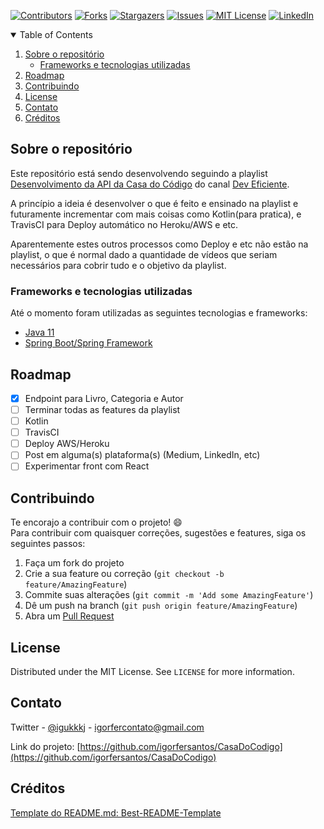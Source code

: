 <!-- PROJECT SHIELDS -->
<!--
*** I'm using markdown "reference style" links for readability.
*** Reference links are enclosed in brackets [ ] instead of parentheses ( ).
*** See the bottom of this document for the declaration of the reference variables
*** for contributors-url, forks-url, etc. This is an optional, concise syntax you may use.
*** https://www.markdownguide.org/basic-syntax/#reference-style-links
-->
[![Contributors][contributors-shield]][contributors-url]
[![Forks][forks-shield]][forks-url]
[![Stargazers][stars-shield]][stars-url]
[![Issues][issues-shield]][issues-url]
[![MIT License][license-shield]][license-url]
[![LinkedIn][linkedin-shield]][linkedin-url]

<!-- TABLE OF CONTENTS -->
<details open="open">
  <summary>Table of Contents</summary>
  <ol>
    <li>
      <a href="#sobre-o-repositório">Sobre o repositório</a>
      <ul>
        <li><a href="#frameworks-e-tecnologias-utilizadas">Frameworks e tecnologias utilizadas</a></li>
      </ul>
    </li>
    <li><a href="#roadmap">Roadmap</a></li>
    <li><a href="#contribuindo">Contribuindo</a></li>
    <li><a href="#license">License</a></li>
    <li><a href="#contato">Contato</a></li>
    <li><a href="#créditos">Créditos</a></li>
  </ol>
</details>

## Sobre o repositório

Este repositório está sendo desenvolvendo seguindo a playlist [Desenvolvimento da API da Casa do Código](https://www.youtube.com/playlist?list=PLVHlvMRWE0Y70QZLWvQvDxxQtFeOEHFkY) do canal [Dev Eficiente](https://www.youtube.com/channel/UC9xYzttzFxK9cmhKPQCalYQ).

A princípio a ideia é desenvolver o que é feito e ensinado na playlist e futuramente incrementar com mais coisas como Kotlin(para pratica), e TravisCI para Deploy automático no Heroku/AWS e etc.

Aparentemente estes outros processos como Deploy e etc não estão na playlist, o que é normal dado a quantidade de vídeos que seriam necessários para cobrir tudo e o objetivo da playlist.

### Frameworks e tecnologias utilizadas

Até o momento foram utilizadas as seguintes tecnologias e frameworks:

* [Java 11](https://www.zup.com.br/blog/java-11-principais-novidades)
* [Spring Boot/Spring Framework](https://spring.io/)

<!-- ROADMAP -->
## Roadmap

- [x] Endpoint para Livro, Categoria e Autor
- [ ] Terminar todas as features da playlist
- [ ] Kotlin
- [ ] TravisCI
- [ ] Deploy AWS/Heroku
- [ ] Post em alguma(s) plataforma(s) (Medium, LinkedIn, etc)
- [ ] Experimentar front com React

## Contribuindo

Te encorajo a contribuir com o projeto! :smile: <br>
Para contribuir com quaisquer correções, sugestões e features, siga os seguintes passos:

1. Faça um fork do projeto
2. Crie a sua feature ou correção (`git checkout -b feature/AmazingFeature`)
3. Commite suas alterações (`git commit -m 'Add some AmazingFeature'`)
4. Dê um push na branch (`git push origin feature/AmazingFeature`)
5. Abra um [Pull Request](https://github.com/igorfersantos/CasaDoCodigo/pulls)



## License

Distributed under the MIT License. See `LICENSE` for more information.



## Contato

Twitter - [@igukkkj](https://twitter.com/igukkkj) - igorfercontato@gmail.com

Link do projeto: [https://github.com/igorfersantos/CasaDoCodigo](https://github.com/igorfersantos/CasaDoCodigo)

## Créditos
[Template do README.md: Best-README-Template](https://github.com/othneildrew/Best-README-Template)


<!-- MARKDOWN LINKS & IMAGES -->
<!-- https://www.markdownguide.org/basic-syntax/#reference-style-links -->
[contributors-shield]: https://img.shields.io/github/contributors/igorfersantos/CasaDoCodigo.svg?style=for-the-badge
[contributors-url]: https://github.com/igorfersantos/CasaDoCodigo/graphs/contributors
[forks-shield]: https://img.shields.io/github/forks/igorfersantos/CasaDoCodigo.svg?style=for-the-badge
[forks-url]: https://github.com/igorfersantos/CasaDoCodigo/network/members
[stars-shield]: https://img.shields.io/github/stars/igorfersantos/CasaDoCodigo.svg?style=for-the-badge
[stars-url]: https://github.com/igorfersantos/CasaDoCodigo/stargazers
[issues-shield]: https://img.shields.io/github/issues/igorfersantos/CasaDoCodigo.svg?style=for-the-badge
[issues-url]: https://github.com/igorfersantos/CasaDoCodigo/issues
[license-shield]: https://img.shields.io/github/license/igorfersantos/CasaDoCodigo.svg?style=for-the-badge
[license-url]: https://github.com/igorfersantos/CasaDoCodigo/blob/master/LICENSE.txt
[linkedin-shield]: https://img.shields.io/badge/-LinkedIn-black.svg?style=for-the-badge&logo=linkedin&colorB=555
[linkedin-url]: https://linkedin.com/in/igorferlimeira